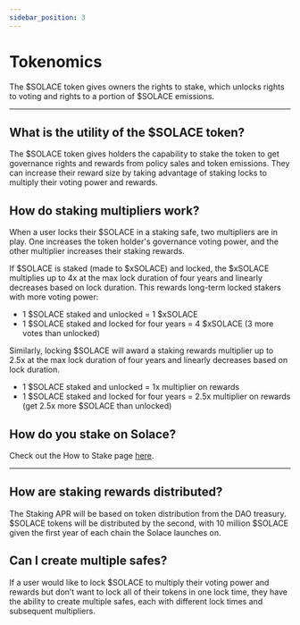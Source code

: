 ```yaml
---
sidebar_position: 3
---
```


# Tokenomics
The $SOLACE token gives owners the rights to stake, which unlocks rights to voting and rights to a portion of $SOLACE emissions.

---

## What is the utility of the $SOLACE token?
The $SOLACE token gives holders the capability to stake the token to get governance rights and rewards from policy sales and token emissions. They can increase their reward size by taking advantage of staking locks to multiply their voting power and rewards.

## How do staking multipliers work?
When a user locks their $SOLACE in a staking safe, two multipliers are in play. One increases the token holder's governance voting power, and the other multiplier increases their staking rewards.

If $SOLACE is staked (made to $xSOLACE) and locked, the $xSOLACE multiplies up to 4x at the max lock duration of four years and linearly decreases based on lock duration. This rewards long-term locked stakers with more voting power:

- 1 $SOLACE staked and unlocked = 1 $xSOLACE
- 1 $SOLACE staked and locked for four years = 4 $xSOLACE (3 more votes than unlocked)

Similarly, locking $SOLACE will award a staking rewards multiplier up to 2.5x at the max lock duration of four years and linearly decreases based on lock duration.

- 1 $SOLACE staked and unlocked = 1x multiplier on rewards
- 1 $SOLACE staked and locked for four years = 2.5x multiplier on rewards (get 2.5x more $SOLACE than unlocked)

## How do you stake on Solace?
Check out the How to Stake page [<u>here</u>](/docs/user-guides/stake.md).

---

## How are staking rewards distributed?
The Staking APR will be based on token distribution from the DAO treasury. $SOLACE tokens will be distributed by the second, with 10 million $SOLACE given the first year of each chain the Solace launches on.

## Can I create multiple safes?
If a user would like to lock $SOLACE to multiply their voting power and rewards but don’t want to lock all of their tokens in one lock time, they have the ability to create multiple safes, each with different lock times and subsequent multipliers.